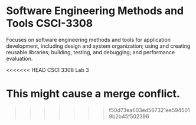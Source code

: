 # Software Engineering Methods and Tools CSCI-3308

Focuses on software engineering methods and tools for application development, including design and system organization; using and creating reusable libraries; building, testing, and debugging; and performance evaluation.

<<<<<<< HEAD
CSCI 3308 Lab 3

This might cause a merge conflict.
=======
>>>>>>> f50d73ea603ed567321ee5945019b2b45f502396
